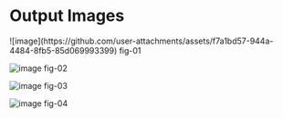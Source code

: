 <h1>Output Images </h1>
![image](https://github.com/user-attachments/assets/f7a1bd57-944a-4484-8fb5-85d069993399)
fig-01



![image](https://github.com/user-attachments/assets/13e35357-65c9-44fe-8a9f-b0c71f705729)
fig-02


![image](https://github.com/user-attachments/assets/d4b0fa9e-1d12-40e5-bcc4-4613345c65a9)
fig-03

![image](https://github.com/user-attachments/assets/426159f0-c48c-4cad-8f2d-9ec9081ee864)
fig-04
